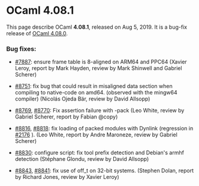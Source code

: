 <!-- ((! set title OCaml 4.08.1 !)) -->

# OCaml 4.08.1

This page describe OCaml **4.08.1**, released on Aug 5, 2019.  It is
a bug-fix release of [OCaml 4.08.0](4.08.0.html).

### Bug fixes:

- [#7887](https://caml.inria.fr/mantis/view.php?id=7887):
  ensure frame table is 8-aligned on ARM64 and PPC64
  (Xavier Leroy, report by Mark Hayden, review by Mark Shinwell
   and Gabriel Scherer)

- [#8751](https://caml.inria.fr/mantis/view.php?id=8751):
  fix bug that could result in misaligned data section when compiling to
  native-code on amd64.  (observed with the mingw64 compiler)
  (Nicolás Ojeda Bär, review by David Allsopp)

- [#8769](https://caml.inria.fr/mantis/view.php?id=8769),
  [#8770](https://caml.inria.fr/mantis/view.php?id=8770):
  Fix assertion failure with -pack
  (Leo White, review by Gabriel Scherer, report by Fabian @copy)

- [#8816](https://caml.inria.fr/mantis/view.php?id=8816),
  [#8818](https://caml.inria.fr/mantis/view.php?id=8818):
  fix loading of packed modules with Dynlink (regression in
  [#2176](https://caml.inria.fr/mantis/view.php?id=2176)
  ).
  (Leo White, report by Andre Maroneze, review by Gabriel Scherer)

- [#8830](https://caml.inria.fr/mantis/view.php?id=8830):
  configure script: fix tool prefix detection and Debian's armhf
  detection
  (Stéphane Glondu, review by David Allsopp)

- [#8843](https://caml.inria.fr/mantis/view.php?id=8843),
  [#8841](https://caml.inria.fr/mantis/view.php?id=8841):
  fix use of off_t on 32-bit systems.
  (Stephen Dolan, report by Richard Jones, review by Xavier Leroy)
